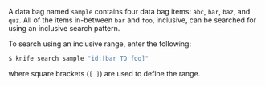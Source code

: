 A data bag named `sample` contains four data bag items: `abc`, `bar`,
`baz`, and `quz`. All of the items in-between `bar` and `foo`,
inclusive, can be searched for using an inclusive search pattern.

To search using an inclusive range, enter the following:

``` bash
$ knife search sample "id:[bar TO foo]"
```

where square brackets (`[ ]`) are used to define the range.
